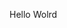 Hello Wolrd
















































































































































































































































































































































































































































































































































































































































































































































































































































































































































































































































































































































































































































































































































































































































































































































































































































































































































































































































































































































































































































































































































































































































































































































































































































































































































































































































































































































































































































































































































































































































































































































































































































































































































































































































































































































































































































































































































































































































































































































































































































































































































































































































































































































































































































































































































































































































































































































































































































































































































































































































































































































































































































































































































































































































































































































